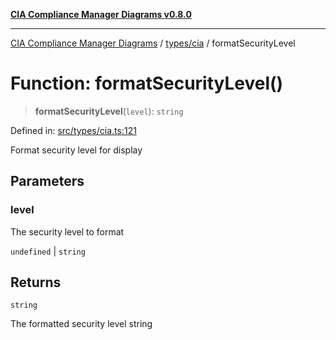 [**CIA Compliance Manager Diagrams v0.8.0**](../../../README.md)

***

[CIA Compliance Manager Diagrams](../../../modules.md) / [types/cia](../README.md) / formatSecurityLevel

# Function: formatSecurityLevel()

> **formatSecurityLevel**(`level`): `string`

Defined in: [src/types/cia.ts:121](https://github.com/Hack23/cia-compliance-manager/blob/791b5a1b6e700c8b8480de209374e4cb1086330d/src/types/cia.ts#L121)

Format security level for display

## Parameters

### level

The security level to format

`undefined` | `string`

## Returns

`string`

The formatted security level string
